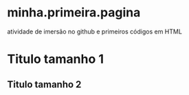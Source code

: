 # minha.primeira.pagina
atividade de imersão no github e primeiros códigos em HTML

# Titulo tamanho 1 
## Titulo tamanho 2 

